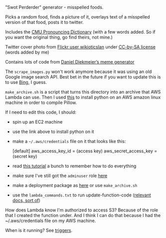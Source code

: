 "Swot Perderder" generator - misspelled foods.

Picks a random food, finds a picture of it, overlays text of a misspelled
version of that food, posts it to twitter.

Includes the [CMU Pronouncing Dictionary](http://www.speech.cs.cmu.edu/cgi-bin/cmudict)
(with a few words added. So if you want the original thing, go find theirs, not
mine.)

Twitter cover photo from [Flickr user wikioticslan](https://flic.kr/p/8MKF4C)
under [CC-by-SA license](https://creativecommons.org/licenses/by-sa/2.0/)
(words added by me)

Contains lots of code from [Daniel Diekmeier’s meme generator](https://github.com/danieldiekmeier/memegenerator)

The `scrape_images.py` won't work anymore because it was using an old Google
image search API. Best bet in the future if you want to update this is to use
[Bing](https://msdn.microsoft.com/en-us/library/dn760791(v=bsynd.50).aspx), I
guess.

`make_archive.sh` is a script that turns this directory into an archive that
AWS Lambda can use.
Then I used [this](https://docs.aws.amazon.com/lambda/latest/dg/with-s3-example-deployment-pkg.html#with-s3-example-deployment-pkg-python) to install python on an AWS amazon linux machine in order to compile Pillow.

If I need to edit this code, I should:

- spin up an EC2 machine
- use the link above to install python on it
- make a `~/.aws/credentials` file on it that looks like this:

    [default]
    aws_access_key_id = (access key)
    aws_secret_access_key = (secret key)

- read [this tutorial](https://docs.aws.amazon.com/lambda/latest/dg/with-s3-example.html) a bunch to remember how to do everything
- make sure I've still got the `adminuser` role [here](https://console.aws.amazon.com/iam/home?#/users)
- make a deployment package as [here](https://docs.aws.amazon.com/lambda/latest/dg/with-s3-example-deployment-pkg.html) or use `make_archive.sh`
- use the `lambda_commands.txt` to run update-function-code ([relevant docs, sort of](http://boto3.readthedocs.io/en/latest/reference/services/lambda.html#Lambda.Client.update_function_code))

How does Lambda know I'm authorized to access S3? Because of the role that I created the function under. And I think I can do that because I had the ~/.aws/credentials file on my AWS machine.

When is it running? See [triggers](https://us-west-2.console.aws.amazon.com/lambda/home?region=us-west-2#/functions/swot_perderder?tab=triggers).
